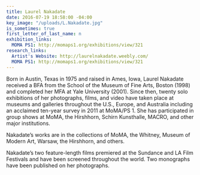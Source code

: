 ```yaml
---
title: Laurel Nakadate
date: 2016-07-19 18:58:00 -04:00
key_image: "/uploads/L.Nakadate.jpg"
is_sometimes: true
first_letter_of_last_name: n
exhibition_links:
  MOMA PS1: http://momaps1.org/exhibitions/view/321
research_links:
  Artist's Website: http://laurelnakadate.weebly.com/
  MOMA PS1: http://momaps1.org/exhibitions/view/321
---
```


Born in Austin, Texas in 1975 and raised in Ames, Iowa, Laurel Nakadate received a BFA from the School of the Museum of Fine Arts, Boston (1998) and completed her MFA at Yale University (2001). Since then, twenty solo exhibitions of her photographs, films, and video have taken place at museums and galleries throughout the U.S., Europe, and Australia including an acclaimed ten-year survey in 2011 at MoMA/PS 1. She has participated in group shows at MoMA, the Hirshhorn, Schirn Kunsthalle, MACRO, and other major institutions.

Nakadate’s works are in the collections of MoMA, the Whitney, Museum of Modern Art, Warsaw, the Hirshhorn, and others.

Nakadate’s two feature-length films premiered at the Sundance and LA Film Festivals and have been screened throughout the world. Two monographs have been published on her photographs.


